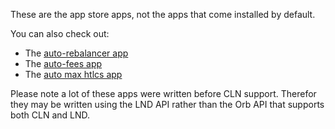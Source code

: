These are the app store apps, not the apps that come installed by default.

You can also check out: 

- The [auto-rebalancer app](../orb/apps/auto_rebalance)
- The [auto-fees app](../orb/apps/auto_fees)
- The [auto max htlcs app](../orb/apps/auto_max_htlcs)

Please note a lot of these apps were written before CLN support. Therefor they may be written using the LND API rather than the Orb API that supports both CLN and LND.

